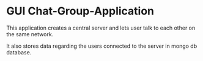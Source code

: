 # GUI Chat-Group-Application
This application creates a central server and lets user talk to each other on the same network.

It also stores data regarding the users connected to the server in mongo db database.

